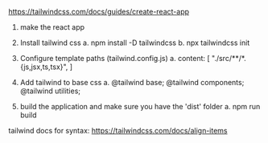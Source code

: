 https://tailwindcss.com/docs/guides/create-react-app

1. make the react app

2. Install tailwind css
   a. npm install -D tailwindcss
   b. npx tailwindcss init

3. Configure template paths (tailwind.config.js)
   a. content: [
   "./src/**/*.{js,jsx,ts,tsx}",
   ]

4. Add tailwind to base css
   a. @tailwind base;
   @tailwind components;
   @tailwind utilities;

5. build the application and make sure you have the 'dist' folder
   a. npm run build

tailwind docs for syntax: https://tailwindcss.com/docs/align-items
